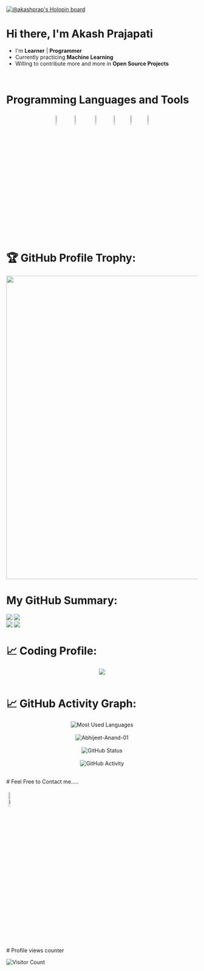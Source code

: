 [![@akashprap's Holopin board](https://holopin.me/akashprap)](https://holopin.io/@akashprap)

# Hi there, I'm Akash Prajapati
- I'm  **Learner** | **Programmer** 
- Currently practicing **Machine Learning**
- Willing to contribute more and more in **Open Source Projects**
 <br>
  
# Programming Languages and Tools
<p align="center">
  <img width="8%" style="padding.5px"  src="https://img.icons8.com/color/48/000000/python--v1.png"/>
	<img width="8%" style="padding:5px" src="https://img.icons8.com/color/240/000000/c-plus-plus-logo.png"/>
	<img width="8%" style="padding:5px"  src="https://img.icons8.com/color/48/000000/c.png"/>
	<img width="8%" style="padding.5px"  src="https://img.icons8.com/color/144/000000/visual-studio.png"/>
        <img width="8%" style="padding.5px"  src="https://img.icons8.com/cute-clipart/64/000000/canva-app.png"/>
	 <img width="8%" style="padding.5px"  src="https://img.icons8.com/color/48/000000/microsoft-powerpoint-2019--v1.png"/>

  # 🏆 GitHub Profile Trophy:
<p align="center">
<a href="https://github.com/ryo-ma/github-profile-trophy">
  <img width=800 src="https://github-profile-trophy.vercel.app/?username=akashprap&column=8&theme=darkhub&no-frame=true&no-bg=true"/>
</a>
</p>

# My GitHub Summary:
<p align="center">

![](http://github-profile-summary-cards.vercel.app/api/cards/repos-per-language?username=akashprap&theme=monokai)
![](http://github-profile-summary-cards.vercel.app/api/cards/most-commit-language?username=akashprap&theme=monokai)
<br>
![](http://github-profile-summary-cards.vercel.app/api/cards/stats?username=akashprap&theme=monokai)
![](http://github-profile-summary-cards.vercel.app/api/cards/productive-time?username=akashprap&theme=monokai&utcOffset=5)
 </p>
 </a>

 # 📈 Coding Profile:
  <p align="center">
<img src="https://leetcard.jacoblin.cool/akash_prap?theme=dark&font=Poppins&ext=heatmap"/><br><br>
</p>
		
 # 📈 GitHub Activity Graph:
 <p align="center">
<img src = "https://github-readme-stats.vercel.app/api/top-langs/?username=akashprap&show_icons=true&layout=compact&theme=algolia" alt="Most Used Languages"><br><br>
<img src = "https://github-readme-streak-stats.herokuapp.com?user=akashprap&theme=radical&ring=DD2727&fire=DD2727&dates=DD6227&sideNums=176FC5&sideLabels=1E90FF" alt="Abhijeet-Anand-01" /><br><br>
<img src="https://github-readme-stats.vercel.app/api?username=akashprap&count_private=true&show_icons=true&theme=algolia" alt="GitHub Status"/><br><br>
<img src = "https://lostgirljourney-on-github.herokuapp.com/graph?username=akashprap&theme=dracula&bg_color=000000&hide_border=true" alt="GitHub Activity" /><br><br>
 </p>
 # Feel Free to Contact me.....
<p align="centre">
	<a href="https://www.linkedin.com/in/akash-prajapati-0747a91ab/"><img alt="linkedin" width="10%" style="padding:5px" src="https://img.icons8.com/clouds/100/000000/linkedin.png"/></a>
</p>
# Profile views counter

![Visitor Count](https://profile-counter.glitch.me/{akashprap}/count.svg)
<a href="https://icons8.com/icon/40669/c++">
